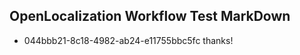 ## OpenLocalization Workflow Test MarkDown
* 044bbb21-8c18-4982-ab24-e11755bbc5fc thanks!

<!--HONumber=Aug16_HO4-->


